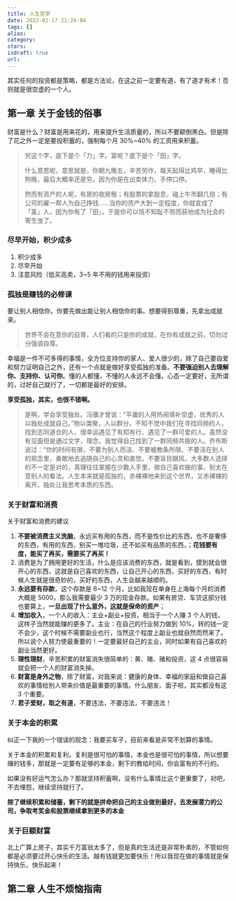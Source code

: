 ```yaml
---
title: 人生哲学
date: 2022-02-17 21:24:04
tags: []
alias: 
category: 
stars: 
isdraft: true
url: 
---
```


其实任何的投资都是策略，都是方法论，在这之前一定要有道，有了道才有术！否则就是很空虚的一个人。

## 第一章 关于金钱的俗事

财富是什么？财富是用来花的，用来提升生活质量的，所以不要颠倒黑白。但是除了花之外一定是要投积蓄的，强制每个月 30%~40% 的工资用来积蓄。

> 穷这个字，底下是个「力」字。富呢？底下是个「田」字。
> 
> 什么意思呢，意思就是，你朝九晚五，辛苦劳作，每天起得比鸡早，睡得比狗晚，最后大概率还是穷。因为你是在出卖体力，手停口停。
> 
> 然而有资产的人呢，有房的收房租；有股票的拿股息，碰上牛市翻几倍；有公司的雇一帮人为自己挣钱……当你的资产大到一定程度，你就变成了「富」人，因为你有了「田」，于是你可以恬不知耻不劳而获地成为社会的寄生虫了。


### 尽早开始，积少成多
1. 积少成多
2. 尽早开始
3. 注意风险（低买高卖，3~5 年不用的钱用来投资）

### 孤独是赚钱的必修课
要让别人相信你，你要先做出能让别人相信你的事。想要得到尊重，先拿出成就来。

> 世界不会在意你的自尊，人们看的只是你的成就，在你有成就之前，切勿过分强调自尊。

幸福是一件不可多得的事情，全方位支持你的家人、爱人很少的，除了自己要自爱和努力证明自己之外，还有一个点就是做好享受孤独的准备。**不要强迫别人去理解你、支持你、认可你**。懂的人都懂，不懂的人永远不会懂。心态一定要好，无所谓的，过好自己就行了，一切都是最好的安排。

**享受孤独，其实，也很不错啊。**

> 是啊，学会享受独处。冯骥才曾说：“平庸的人用热闹填补空虚，优秀的人以独处成就自己。”物以类聚，人以群分。不知不觉中我们在寻找同频的人，找到志同道合的人，很幸运遇见了有知有行、遇见了一群可爱的人。虽然没有见面但是通过文字，理念，我觉得自己找到了一群同频共振的人。乔布斯说过：“你的时间有限，不要为别人而活、不要被教条所限、不要活在别人的观念里，勇敢地去追随自己的心灵和直觉。不要盲目跟风，大多数人选择的不一定是对的，真理往往掌握在少数人手里，做自己喜欢做的事，别太在意别人的看法。人生本来就是孤独的，赤裸裸地来到这个世界，又赤裸裸的离开。独处让我思考本质的东西。

### 关于财富和消费
关于财富和消费的建议
1. **不要被消费主义洗脑**，永远买有用的东西，而不是性价比的东西，也不是奢侈的东西，有用的东西，别买一堆垃圾，还不如买有品质的东西，；**花钱要有度，能买了再买，需要买了再买！**
2. 消费是为了拥用更好的生活，什么是应该消费的东西，就是看到，摸到就会很开心的东西，这就是自己喜欢的东西，让自己开心的东西，买好的东西，有时候人生就是很奇妙的，买好的东西，人生会越来越顺的。
3. **永远要有存款**，这个存款是 6~12 个月，比如我现在单身在上海每个月的消费大概是 5000，那么我需要最少 3 万的现金存款。如果有房贷、车贷这部分钱也要算上，**一旦出现了什么意外，这就是保命的资产**；
4. **增加收入**，一个人的收入：主业+副业+投资，相当于一个人赚 3 个人的钱，这样子当然就能赚的更多了。主业：在自己的行业努力做到 10%，转的钱一定不会少，这个时候不需要副业也行，当然这个程度上副业也就自然而然来了。所以说个人努力使最重要的！一定要最好自己的主业，同时如果有自己喜欢的副业当然更好。
5. **理性理财**，辛苦积累的财富消失很简单的：黄、赌、赌和投资，这 4 点很容易就会把一个人的财富消失掉。
6. **财富是身外之物**，除了财富，对我来说：健康的身体、幸福的家庭和做自己喜欢的事情给别人带来价值是最重要的事情。什么朋友、面子啦，其实都没有这 3 个重要。
7. **君子爱财，取之有道**，不要违法，不要违法，不要违法！

### 关于本金的积累
纠正一下我的一个错误的观念：我要买车子，目前来看是非常不划算的事情。

关于本金的积累和复利，复利是很可怕的事情，本金也是很可怕的事情，所以想要赚的钱多，那就是一定要有足够的本金，剩下的教给时间，你会富有的不行的。

如果没有好运气怎么办？那就坚持积蓄啊，没有什么事情比这个更重要了，对吧，不去埋怨，继续坚持就行了。

**除了继续积累和储蓄，剩下的就是拼命把自己的主业做到最好，去发展潜力的公司，争取考奖金和股票继续拿到更多的本金**

### 关于巨额财富
北上广算上房子，其实千万富翁太多了，但是真的生活还是非常朴素的，不管如何都是必须要过开心快乐的生活。越有钱就更加要快乐！所以我现在做的事情就是保持快乐，快乐起来！


## 第二章 人生不烦恼指南



